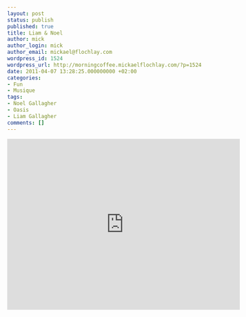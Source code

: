 ```yaml
---
layout: post
status: publish
published: true
title: Liam & Noel
author: mick
author_login: mick
author_email: mickael@flochlay.com
wordpress_id: 1524
wordpress_url: http://morningcoffee.mickaelflochlay.com/?p=1524
date: 2011-04-07 13:28:25.000000000 +02:00
categories:
- Fun
- Musique
tags:
- Noel Gallagher
- Oasis
- Liam Gallagher
comments: []
---
```


<iframe width="540" height="396" src="http://www.youtube.com/embed/rLc84_fe4oY" frameborder="0"> </iframe>
